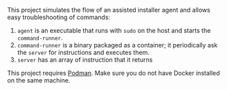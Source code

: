 This project simulates the flow of an assisted installer agent and allows
easy troubleshooting of commands:

1. `agent` is an executable that runs with `sudo` on the host and starts the `command-runner`.
2. `command-runner` is a binary packaged as a container; it periodically ask the `server` for instructions and executes them.
3. `server` has an array of instruction that it returns 

This project requires [Podman](https://podman.io/).
Make sure you do not have Docker installed on the same machine.